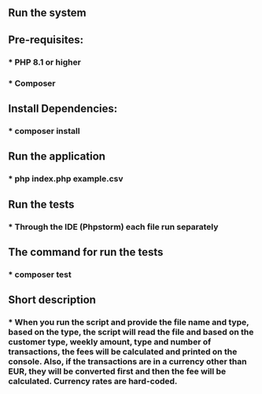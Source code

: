 ## Run the system

## Pre-requisites:

### * PHP 8.1 or higher
### * Composer

## Install Dependencies:
### * composer install

## Run the application

### * php index.php example.csv

## Run the tests
### * Through the IDE (Phpstorm) each file run separately 

## The command for run the tests
### * composer test

## Short description
### * When you run the script and provide the file name and type, based on the type, the script will read the file and based on the customer type, weekly amount, type and number of transactions, the fees will be calculated and printed on the console. Also, if the transactions are in a currency other than EUR, they will be converted first and then the fee will be calculated. Currency rates are hard-coded.
